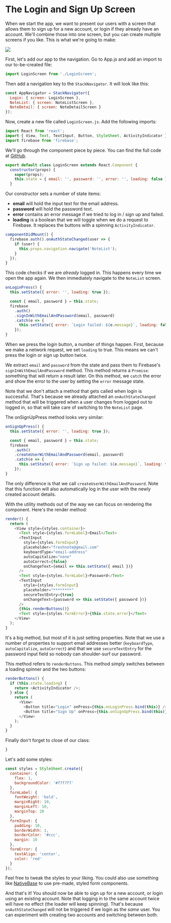 # The Login and Sign Up Screen

When we start the app, we want to present our users with a screen that allows them to sign up for a new account, or login if they already have an account. We'll combine those into one screen, but you can create multiple screens if you like. This is what we're going to make:

![](freshnote-login-screen.png)

First, let's add our app to the navigation. Go to App.js and add an import to our to-be-created file:

```js
import LoginScreen from './LoginScreen';
```

Then add a navigation key to the `StackNavigator`. It will look like this:

```js
const AppNavigator = StackNavigator({
  Login: { screen: LoginScreen },
  NoteList: { screen: NoteListScreen },
  NoteDetail: { screen: NoteDetailScreen }
});
```

Now, create a new file called `LoginScreen.js`. Add the following imports:

```js
import React from 'react';
import { View, Text, TextInput, Button, StyleSheet, ActivityIndicator } from 'react-native';
import firebase from 'firebase';
```

We'll go through the component piece by piece. You can find the full code at [GitHub](https://github.com/fdb/byoa/blob/master/apps/freshnote/LoginScreen.js).

```js
export default class LoginScreen extends React.Component {
  constructor(props) {
    super(props);
    this.state = { email: '', password: '', error: '', loading: false };
  }
```

Our constructor sets a number of state items:
- **email** will hold the input text for the email address.
- **password** will hold the password text.
- **error** contains an error message if we tried to log in / sign up and failed.
- **loading** is a boolean that we will toggle when we do a request to Firebase. It replaces the buttons with a spinning `ActivityIndicator`.

```js
componentDidMount() {
  firebase.auth().onAuthStateChanged(user => {
    if (user) {
      this.props.navigation.navigate('NoteList');
    }
  });
}
```

This code checks if we are *already* logged in. This happens every time we open the app again. We then immediately navigate to the `NoteList` screen.

```js
onLoginPress() {
  this.setState({ error: '', loading: true });

  const { email, password } = this.state;
  firebase
    .auth()
    .signInWithEmailAndPassword(email, password)
    .catch(e => {
      this.setState({ error: `Login failed: ${e.message}`, loading: false });
    });
}
```

When we press the login button, a number of things happen. First, because we make a network request, we set `loading` to true. This means we can't press the login or sign up button twice.

We extract `email` and `password` from the state and pass them to Firebase's `signInWithEmailAndPassword` method. This method returns a `Promise`: something that will return a result later. On this method, we `catch` the error and show the error to the user by setting the `error` message state.

Note that we don't attach a method that gets called when login is successful. That's because we already attached an `onAuthStateChanged` method that will be triggered when a user changes from logged out to logged in, so that will take care of switching to the `NoteList` page.

The onSignUpPress method looks very similar:

```js
onSignUpPress() {
  this.setState({ error: '', loading: true });

  const { email, password } = this.state;
  firebase
    .auth()
    .createUserWithEmailAndPassword(email, password)
    .catch(e => {
      this.setState({ error: `Sign up failed: ${e.message}`, loading: false });
    });
}
```

The only difference is that we call `createUserWithEmailAndPassword`. Note that this function will also automatically log in the user with the newly created account details.

With the utility methods out of the way we can focus on rendering the component. Here's the render method:

```js
render() {
  return (
    <View style={styles.container}>
      <Text style={styles.formLabel}>Email</Text>
      <TextInput
        style={styles.formInput}
        placeholder="freshnote@gmail.com"
        keyboardType="email-address"
        autoCapitalize="none"
        autoCorrect={false}
        onChangeText={email => this.setState({ email })}
      />
      <Text style={styles.formLabel}>Password</Text>
      <TextInput
        style={styles.formInput}
        placeholder="********"
        secureTextEntry={true}
        onChangeText={password => this.setState({ password })}
      />
      {this.renderButtons()}
      <Text style={styles.formError}>{this.state.error}</Text>
    </View>
  );
}
```

It's a big method, but most of it is just setting properties. Note that we use a number of properties to support email addresses better (`keyboardType`, `autoCapitalize`, `autoCorrect`) and that we use   `secureTextEntry` for the password input field so nobody can shoulder-surf our password.

This method refers to `renderButtons`. This method simply switches between a loading spinner and the two buttons:

```js
renderButtons() {
  if (this.state.loading) {
    return <ActivityIndicator />;
  } else {
    return (
      <View>
        <Button title="Login" onPress={this.onLoginPress.bind(this)} />
        <Button title="Sign Up" onPress={this.onSignUpPress.bind(this)} />
      </View>
    );
  }
}
```

Finally don't forget to close of our class:

```js
}
```

Let's add some styles:

```js
const styles = StyleSheet.create({
  container: {
    flex: 1,
    backgroundColor: '#f7f7f7'
  },
  formLabel: {
    fontWeight: 'bold',
    marginRight: 10,
    marginLeft: 10,
    marginTop: 20
  },
  formInput: {
    padding: 10,
    borderWidth: 1,
    borderColor: '#ccc',
    margin: 10
  },
  formError: {
    textAlign: 'center',
    color: 'red'
  }
});
```

Feel free to tweak the styles to your liking. You could also use something like [NativeBase](https://nativebase.io/) to use pre-made, styled form components.

And that's it! You should now be able to sign up for a new account, or login using an existing account. Note that logging in to the same account twice will have no effect (the loader will keep spinning). That's because `onAuthStateChanged` will not be triggered if we login as the _same_ user. You can experiment with creating two accounts and switching between both.
